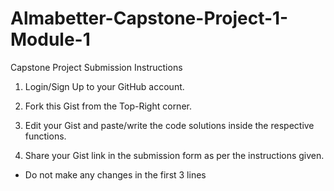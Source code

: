 # Almabetter-Capstone-Project-1-Module-1
Capstone Project Submission Instructions

1) Login/Sign Up to your GitHub account.

2) Fork this Gist from the Top-Right corner.

3) Edit your Gist and paste/write the code solutions inside the respective functions.

4) Share your Gist link in the submission form as per the instructions given.

- Do not make any changes in the first 3 lines


  
